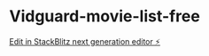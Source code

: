 # Vidguard-movie-list-free

[Edit in StackBlitz next generation editor ⚡️](https://stackblitz.com/~/github.com/materat/Vidguard-movie-list-free)